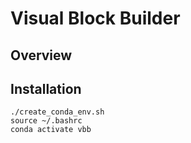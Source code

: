 # Visual Block Builder

## Overview

## Installation
```
./create_conda_env.sh
source ~/.bashrc
conda activate vbb
```